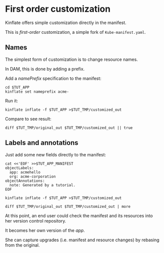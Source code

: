 # First order customization

Kinflate offers simple customization directly in the manifest.

This is _first-order_ customization, a simple fork
of `Kube-manifest.yaml`.

## Names

The simplest form of customization is to change
resource names.

In DAM, this is done by adding a
prefix.

Add a _namePrefix_ specification to the manifest:
<!-- @addNamePrefix @test -->
```
cd $TUT_APP
kinflate set nameprefix acme-
```

Run it:

<!-- @runKinflate @test -->
```
kinflate inflate -f $TUT_APP >$TUT_TMP/customized_out
```

Compare to see result:

<!-- @checkDiffs @test -->
```
diff $TUT_TMP/original_out $TUT_TMP/customized_out || true
```

## Labels and annotations

Just add some new fields directly to the manifest:

<!-- @addLabelsAndAnnotations @test -->
```
cat <<'EOF' >>$TUT_APP_MANIFEST
objectLabels:
  app: acmehello
  org: acme-corporation
objectAnnotations:
  note: Generated by a tutorial.
EOF
```

<!-- @runKinflateAgain @test -->
```
kinflate inflate -f $TUT_APP >$TUT_TMP/customized_out
```

<!-- @checkDiffsAgain -->
```
diff $TUT_TMP/original_out $TUT_TMP/customized_out | more
```

At this point, an end user could check the manifest and
its resources into her version control repository.

It becomes her own version of the _app_.

She can capture upgrades (i.e. manifest and resource
changes) by rebasing from the original.
